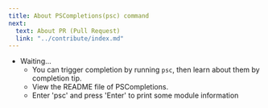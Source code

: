 ```yaml
---
title: About PSCompletions(psc) command
next:
  text: About PR (Pull Request)
  link: "../contribute/index.md"
---
```


- Waiting...
  - You can trigger completion by running `psc`, then learn about them by completion tip.
  - View the README file of PSCompletions.
  - Enter 'psc' and press 'Enter' to print some module information
